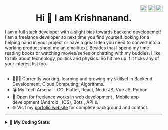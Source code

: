 <a href="https://twitter.com/krishnaincrypto" target="_blank" rel="nofollow"><img align="right" alt="Pratik's Twitter" width="22px" src="https://cdn.jsdelivr.net/npm/simple-icons@v3/icons/twitter.svg" /></a><a href="https://www.linkedin.com/in/incrypt0" target="_blank" rel="nofollow"><img align="right" alt="Pratik's Linkdein" width="22px" src="https://cdn.jsdelivr.net/npm/simple-icons@v3/icons/linkedin.svg" /></a><a href="https://www.instagram.com/incrypt0" target="_blank" rel="nofollow"><img align="right" alt="Pratik's Insta" width="22px" src="https://cdn.jsdelivr.net/npm/simple-icons@v3/icons/instagram.svg" /></a>

<center><h1> Hi 👋 I am Krishnanand. </h1></center>
 I am a full stack developer with a slight bias towards backend developemet! I am a freelance developer so next time you find yourself looking for a helping hand in your project or have a great idea you need to convert into a working product shoot me an email/text. Besides that I spend my time reading books or watching movies/series or chatting with my buddies. I like to talk about technology, politics and physics. So hit me up if it ticks any of your interest list too.
 <br /> 
 <br /> 

 
- 👨🏽‍💻 Currently working, learning and growing my skillset in Backend Development, Cloud Computing, Algorithms.
- 💣 My Tech Arsenal - GO, Flutter, React, Node JS, Vue JS, Python
- 🤝 Open for freelance works in web development , Mobile app development (Android , IOS), Bots , API's.
- 🌐 Visit my [porfolio website](https://incrypt0.github.io/) for complete background and contact.


---


<details> 
 <summary>🤖 <b>My Coding Stats</b>: </summary>
<br>

<!--START_SECTION:waka-->
**I'm an Early 🐤** 

```text
🌞 Morning    107 commits    █████░░░░░░░░░░░░░░░░░░░░   20.0% 
🌆 Daytime    206 commits    █████████░░░░░░░░░░░░░░░░   38.5% 
🌃 Evening    210 commits    █████████░░░░░░░░░░░░░░░░   39.25% 
🌙 Night      12 commits     ░░░░░░░░░░░░░░░░░░░░░░░░░   2.24%

```
📅 **I'm Most Productive on Wednesday** 

```text
Monday       67 commits     ███░░░░░░░░░░░░░░░░░░░░░░   12.52% 
Tuesday      63 commits     ███░░░░░░░░░░░░░░░░░░░░░░   11.78% 
Wednesday    96 commits     ████░░░░░░░░░░░░░░░░░░░░░   17.94% 
Thursday     72 commits     ███░░░░░░░░░░░░░░░░░░░░░░   13.46% 
Friday       91 commits     ████░░░░░░░░░░░░░░░░░░░░░   17.01% 
Saturday     71 commits     ███░░░░░░░░░░░░░░░░░░░░░░   13.27% 
Sunday       75 commits     ███░░░░░░░░░░░░░░░░░░░░░░   14.02%

```


📊 **This Week I Spent My Time On** 

```text
💬 Programming Languages: 
Dart                     8 hrs 54 mins       █████████████████░░░░░░░░   70.7% 
Vue.js                   2 hrs 6 mins        ████░░░░░░░░░░░░░░░░░░░░░   16.78% 
TypeScript               59 mins             ██░░░░░░░░░░░░░░░░░░░░░░░   7.85% 
C                        17 mins             ░░░░░░░░░░░░░░░░░░░░░░░░░   2.35% 
YAML                     13 mins             ░░░░░░░░░░░░░░░░░░░░░░░░░   1.8%

💻 Operating System: 
Linux                    12 hrs 36 mins      █████████████████████████   100.0%

```

**I Mostly Code in Dart** 

```text
Dart                     19 repos            █████████░░░░░░░░░░░░░░░░   35.85% 
JavaScript               9 repos             ████░░░░░░░░░░░░░░░░░░░░░   16.98% 
Go                       7 repos             ███░░░░░░░░░░░░░░░░░░░░░░   13.21% 
HTML                     6 repos             ██░░░░░░░░░░░░░░░░░░░░░░░   11.32% 
Vue                      5 repos             ██░░░░░░░░░░░░░░░░░░░░░░░   9.43%

```



<!--END_SECTION:waka-->

</details>


